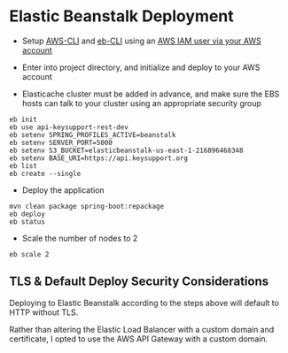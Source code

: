 # Elastic Beanstalk Deployment

- Setup [AWS-CLI](https://docs.aws.amazon.com/cli/latest/userguide/getting-started-install.html) and [eb-CLI](https://docs.aws.amazon.com/elasticbeanstalk/latest/dg/eb-cli3-install.html) using an [AWS IAM user via your AWS account](https://us-east-1.console.aws.amazon.com/iamv2/home?region=us-east-1#/users)

- Enter into project directory, and initialize and deploy to your AWS account

- Elasticache cluster must be added in advance, and make sure the EBS hosts can talk to your cluster using an appropriate security group

```
eb init
eb use api-keysupport-rest-dev
eb setenv SPRING_PROFILES_ACTIVE=beanstalk
eb setenv SERVER_PORT=5000
eb setenv S3_BUCKET=elasticbeanstalk-us-east-1-216896468348
eb setenv BASE_URI=https://api.keysupport.org
eb list
eb create --single
```

- Deploy the application

```
mvn clean package spring-boot:repackage
eb deploy
eb status
```

- Scale the number of nodes to 2

```
eb scale 2
```

## TLS & Default Deploy Security Considerations

Deploying to Elastic Beanstalk according to the steps above will default to HTTP without TLS.

Rather than altering the Elastic Load Balancer with a custom domain and certificate, I opted to use the AWS API Gateway with a custom domain.